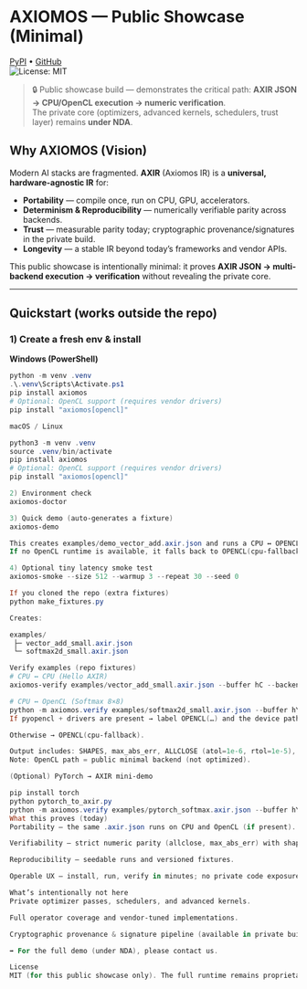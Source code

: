 # AXIOMOS — Public Showcase (Minimal)
[PyPI](https://pypi.org/project/axiomos/) • [GitHub](https://github.com/Aidenkuro10/axiomos-vitrine)  
![License: MIT](https://img.shields.io/badge/License-MIT-green.svg)

> 🔒 Public showcase build — demonstrates the critical path: **AXIR JSON → CPU/OpenCL execution → numeric verification**.  
> The private core (optimizers, advanced kernels, schedulers, trust layer) remains **under NDA**.

## Why AXIOMOS (Vision)
Modern AI stacks are fragmented. **AXIR** (Axiomos IR) is a **universal, hardware-agnostic IR** for:
- **Portability** — compile once, run on CPU, GPU, accelerators.
- **Determinism & Reproducibility** — numerically verifiable parity across backends.
- **Trust** — measurable parity today; cryptographic provenance/signatures in the private build.
- **Longevity** — a stable IR beyond today’s frameworks and vendor APIs.

This public showcase is intentionally minimal: it proves **AXIR JSON → multi-backend execution → verification** without revealing the private core.

---

## Quickstart (works outside the repo)

### 1) Create a fresh env & install
**Windows (PowerShell)**
```powershell
python -m venv .venv
.\.venv\Scripts\Activate.ps1
pip install axiomos
# Optional: OpenCL support (requires vendor drivers)
pip install "axiomos[opencl]"

macOS / Linux

python3 -m venv .venv
source .venv/bin/activate
pip install axiomos
# Optional: OpenCL support (requires vendor drivers)
pip install "axiomos[opencl]"

2) Environment check
axiomos-doctor

3) Quick demo (auto-generates a fixture)
axiomos-demo

This creates examples/demo_vector_add.axir.json and runs a CPU ↔ OPENCL check.
If no OpenCL runtime is available, it falls back to OPENCL(cpu-fallback) and still verifies parity.

4) Optional tiny latency smoke test
axiomos-smoke --size 512 --warmup 3 --repeat 30 --seed 0

If you cloned the repo (extra fixtures)
python make_fixtures.py

Creates:

examples/
 ├─ vector_add_small.axir.json
 └─ softmax2d_small.axir.json

Verify examples (repo fixtures)
# CPU ↔ CPU (Hello AXIR)
axiomos-verify examples/vector_add_small.axir.json --buffer hC --backend-a cpu --backend-b cpu --seed 0

# CPU ↔ OpenCL (Softmax 8×8)
python -m axiomos.verify examples/softmax2d_small.axir.json --buffer hY --backend-a cpu --backend-b opencl --seed 0
If pyopencl + drivers are present → label OPENCL(…) and the device path is used.

Otherwise → OPENCL(cpu-fallback).

Output includes: SHAPES, max_abs_err, ALLCLOSE (atol=1e-6, rtol=1e-5), CPU time, OPENCL time.
Note: OpenCL path = public minimal backend (not optimized).

(Optional) PyTorch → AXIR mini-demo

pip install torch
python pytorch_to_axir.py
python -m axiomos.verify examples/pytorch_softmax.axir.json --buffer hY --backend-a cpu --backend-b opencl --seed 0
What this proves (today)
Portability — the same .axir.json runs on CPU and OpenCL (if present).

Verifiability — strict numeric parity (allclose, max_abs_err) with shapes & timings.

Reproducibility — seedable runs and versioned fixtures.

Operable UX — install, run, verify in minutes; no private code exposure.

What’s intentionally not here
Private optimizer passes, schedulers, and advanced kernels.

Full operator coverage and vendor-tuned implementations.

Cryptographic provenance & signature pipeline (available in private build).

➡️ For the full demo (under NDA), please contact us.

License
MIT (for this public showcase only). The full runtime remains proprietary.